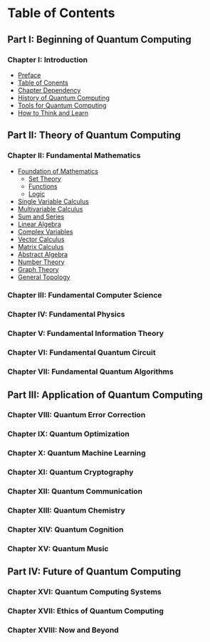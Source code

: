 # Table of Contents

## Part I: Beginning of Quantum Computing

### Chapter I: Introduction

* [Preface]()
* [Table of Conents]()
* [Chapter Dependency]()
* [History of Quantum Computing]()
* [Tools for Quantum Computing]()
* [How to Think and Learn]()

## Part II: Theory of Quantum Computing

### Chapter II: Fundamental Mathematics

* [Foundation of Mathematics]()
    * [Set Theory]()
    * [Functions]()
    * [Logic]()
* [Single Variable Calculus]()
* [Multivariable Calculus]()
* [Sum and Series]()
* [Linear Algebra]()
* [Complex Variables]()
* [Vector Calculus]()
* [Matrix Calculus]()
* [Abstract Algebra]()
* [Number Theory]()
* [Graph Theory]()
* [General Topology]()

### Chapter III: Fundamental Computer Science

### Chapter IV: Fundamental Physics

### Chapter V: Fundamental Information Theory

### Chapter VI: Fundamental Quantum Circuit

### Chapter VII: Fundamental Quantum Algorithms

## Part III: Application of Quantum Computing

### Chapter VIII: Quantum Error Correction

### Chapter IX: Quantum Optimization

### Chapter X: Quantum Machine Learning

### Chapter XI: Quantum Cryptography

### Chapter XII: Quantum Communication

### Chapter XIII: Quantum Chemistry

### Chapter XIV: Quantum Cognition

### Chapter XV: Quantum Music

## Part IV: Future of Quantum Computing

### Chapter XVI: Quantum Computing Systems

### Chapter XVII: Ethics of Quantum Computing

### Chapter XVIII: Now and Beyond
